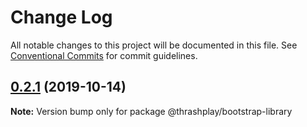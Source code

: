 # Change Log

All notable changes to this project will be documented in this file.
See [Conventional Commits](https://conventionalcommits.org) for commit guidelines.

## [0.2.1](https://github.com/thrashplay/thrashplay-app-creators/compare/@thrashplay/bootstrap-library@0.2.1-next.0...@thrashplay/bootstrap-library@0.2.1) (2019-10-14)

**Note:** Version bump only for package @thrashplay/bootstrap-library
